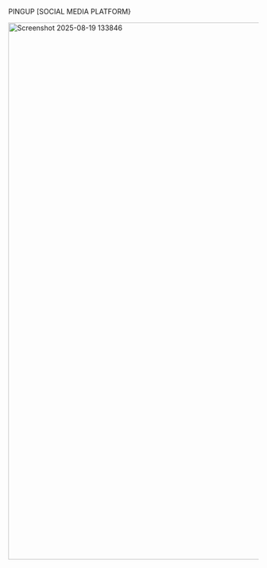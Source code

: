 PINGUP [SOCIAL MEDIA PLATFORM}

<img width="1920" height="1080" alt="Screenshot 2025-08-19 133846" src="https://github.com/user-attachments/assets/32479a39-635a-4c72-9f72-07e1b488fa8f" />

